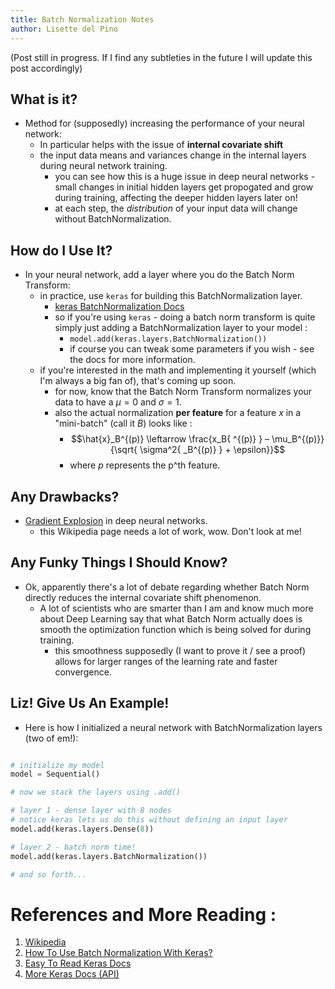 ```yaml
---
title: Batch Normalization Notes
author: Lisette del Pino
---
```


<script type="text/javascript" async
  src="https://cdn.mathjax.org/mathjax/latest/MathJax.js?config=TeX-MML-AM_CHTML">
</script>

(Post still in progress. If I find any subtleties in the future I will update this post accordingly)

## What is it?
- Method for (supposedly) increasing the performance of your neural network: 
    - In particular helps with the issue of **internal covariate shift**
    - the input data means and variances change in the internal layers during neural network training. 
      - you can see how this is a huge issue in deep neural networks - small changes in initial hidden layers get propogated and grow during training, affecting the deeper hidden layers later on! 
      - at each step, the *distribution* of your input data will change without BatchNormalization. 

## How do I Use It?
- In your neural network, add a layer where you do the Batch Norm Transform: 
  - in practice, use `keras` for building this BatchNormalization layer. 
    - [keras BatchNormalization Docs](https://www.tensorflow.org/api_docs/python/tf/keras/layers/BatchNormalization)
    - so if you're using `keras` - doing a batch norm transform is quite simply just adding a BatchNormalization layer to your model :
      - `model.add(keras.layers.BatchNormalization())`
      - if course you can tweak some parameters if you wish - see the docs for more information. 
  - if you're interested in the math and implementing it yourself (which I'm always a big fan of), that's coming up soon. 
    - for now, know that the Batch Norm Transform normalizes your data to have a $\mu = 0$ and $\sigma = 1$. 
    - also the actual normalization **per feature** for a feature $x$ in a "mini-batch" (call it $B$) looks like :
      - $$\hat{x}_B^{(p)}  \leftarrow \frac{x_B{ ^{(p)} } –  \mu_B^{(p)}}{\sqrt{ \sigma^2{ _B^{(p)} } + \epsilon}}$$
      - where $p$ represents the p^th feature. 


## Any Drawbacks?
- [Gradient Explosion](https://en.wikipedia.org/wiki/Vanishing_gradient_problem) in deep neural networks. 
  - this Wikipedia page needs a lot of work, wow. Don't look at me!   

## Any Funky Things I Should Know?
- Ok, apparently there's a lot of debate regarding whether Batch Norm directly reduces the internal covariate shift phenomenon. 
  - A lot of scientists who are smarter than I am and know much more about Deep Learning say that what Batch Norm actually does is smooth the optimization function which is being solved for during training. 
    - this smoothness supposedly (I want to prove it / see a proof) allows for larger ranges of the learning rate and faster convergence. 

## Liz! Give Us An Example!
- Here is how I initialized a neural network with BatchNormalization layers (two of em!):

```python

# initialize my model 
model = Sequential()

# now we stack the layers using .add()

# layer 1 - dense layer with 8 nodes
# notice keras lets us do this without defining an input layer 
model.add(keras.layers.Dense(8))

# layer 2 - batch norm time! 
model.add(keras.layers.BatchNormalization())

# and so forth...

```

# References and More Reading :

1. [Wikipedia](https://en.wikipedia.org/wiki/Batch_normalization)
2. [How To Use Batch Normalization With Keras?](https://www.machinecurve.com/index.php/2020/01/15/how-to-use-batch-normalization-with-keras/#recap-about-batch-normalization)
3. [Easy To Read Keras Docs](https://faroit.com/keras-docs/1.2.0/)
4. [More Keras Docs (API)](https://keras.io/api/)